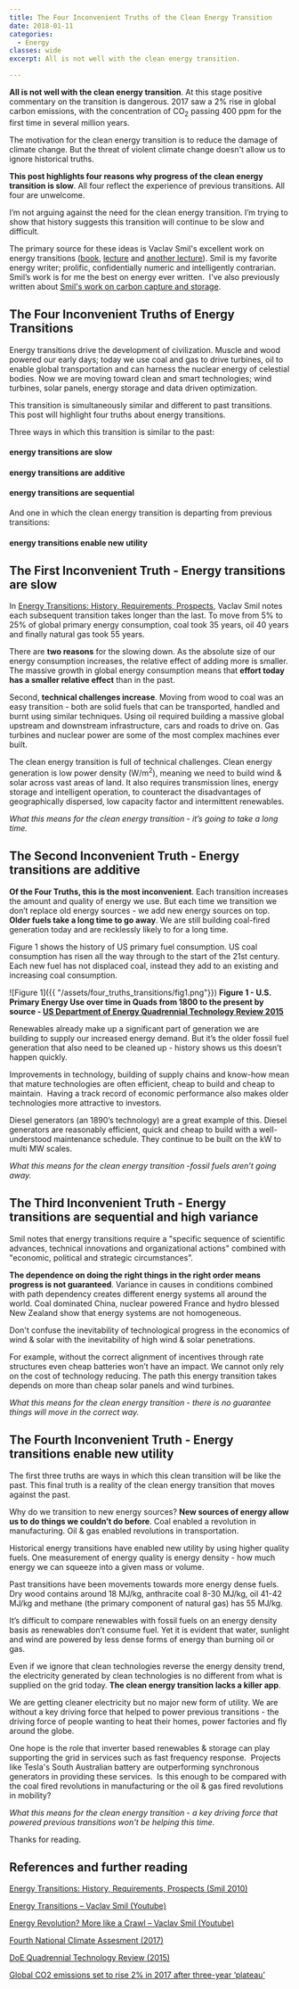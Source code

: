 ```yaml
---
title: The Four Inconvenient Truths of the Clean Energy Transition
date: 2018-01-11
categories:
  - Energy
classes: wide
excerpt: All is not well with the clean energy transition.

---
```

**All is not well with the clean energy transition**. At this stage positive commentary on the transition is dangerous. 2017 saw a 2% rise in global carbon emissions, with the concentration of CO<sub>2</sub> passing 400 ppm for the first time in several million years.

The motivation for the clean energy transition is to reduce the damage of climate change.  But the threat of violent climate change doesn't allow us to ignore historical truths.

**This post highlights four reasons why progress of the clean energy transition is slow**. All four reflect the experience of previous transitions. All four are unwelcome.

I’m not arguing against the need for the clean energy transition. I’m trying to show  that history suggests this transition will continue to be slow and difficult.

The primary source for these ideas is Vaclav Smil's excellent work on energy transitions ([book](https://www.amazon.co.uk/Energy-Transitions-History-Requirements-Prospects/dp/0313381771), [lecture](https://www.youtube.com/watch?v=5guXaWwQpe4) and [another lecture](https://www.youtube.com/watch?v=NxO3s0U5WdY)).  Smil is my favorite energy writer; prolific, confidentially numeric and intelligently contrarian. Smil’s work is for me the best on energy ever written.  I've also previously written about [Smil's work on carbon capture and storage](http://adgefficiency.com/energy-insights-vaclav-smil-on-carbon-capture-storage/).

## The Four Inconvenient Truths of Energy Transitions

Energy transitions drive the development of civilization. Muscle and wood powered our early days; today we use coal and gas to drive turbines, oil to enable global transportation and can harness the nuclear energy of celestial bodies.  Now we are moving toward clean and smart technologies; wind turbines, solar panels, energy storage and data driven optimization.

This transition is simultaneously similar and different to past transitions.  This post will highlight four truths about energy transitions.  

Three ways in which this transition is similar to the past:

#### energy transitions are **slow**

#### energy transitions are **additive**

#### energy transitions are **sequential**

And one in which the clean energy transition is departing from previous transitions:

#### energy transitions enable **new utility**

## The First Inconvenient Truth - Energy transitions are slow

In [Energy Transitions: History, Requirements, Prospects](https://www.amazon.co.uk/Energy-Transitions-History-Requirements-Prospects/dp/0313381771), Vaclav Smil notes each subsequent transition takes longer than the last.  To move from 5% to 25% of global primary energy consumption, coal took 35 years, oil 40 years and finally natural gas took 55 years.

There are **two reasons** for the slowing down. As the absolute size of our energy consumption increases, the relative effect of adding more is smaller. The massive growth in global energy consumption means that **effort today has a smaller relative effect** than in the past.

Second, **technical challenges increase**. Moving from wood to coal was an easy transition - both are solid fuels that can be transported, handled and burnt using similar techniques. Using oil required building a massive global upstream and downstream infrastructure, cars and roads to drive on. Gas turbines and nuclear power are some of the most complex machines ever built.

The clean energy transition is full of technical challenges. Clean energy generation is low power density (W/m<sup>2</sup>), meaning we need to build wind & solar across vast areas of land. It also requires transmission lines, energy storage and intelligent operation, to counteract the disadvantages of geographically dispersed, low capacity factor and intermittent renewables.

*What this means for the clean energy transition - it’s going to take a long time.*

## The Second Inconvenient Truth - Energy transitions are additive

**Of the Four Truths, this is the most inconvenient**. Each transition increases the amount and quality of energy we use. But each time we transition we don’t replace old energy sources - we add new energy sources on top. **Older fuels take a long time to go away**. We are still building coal-fired generation today and are recklessly likely to for a long time.

Figure 1 shows the history of US primary fuel consumption. US coal consumption has risen all the way through to the start of the 21st century. Each new fuel has not displaced coal, instead they add to an existing and increasing coal consumption.

![Figure 1]({{ "/assets/four_truths_transitions/fig1.png"}})
**Figure 1 - U.S. Primary Energy Use over time in Quads from 1800 to the present by source - [US Department of Energy Quadrennial Technology Review 2015](https://energy.gov/sites/prod/files/2015/09/f26/Quadrennial-Technology-Review-2015_0.pdf)**

Renewables already make up a significant part of generation we are building to supply our increased energy demand.  But it’s the older fossil fuel generation that also need to be cleaned up - history shows us this doesn’t happen quickly.

Improvements in technology, building of supply chains and know-how mean that mature technologies are often efficient, cheap to build and cheap to maintain.  Having a track record of economic performance also makes older technologies more attractive to investors.

Diesel generators (an 1890’s technology) are a great example of this. Diesel generators are reasonably efficient, quick and cheap to build with a well-understood maintenance schedule.  They continue to be built on the kW to multi MW scales.

*What this means for the clean energy transition -fossil fuels aren’t going away.*

## The Third Inconvenient Truth - Energy transitions are sequential and high variance

Smil notes that energy transitions require a "specific sequence of scientific advances, technical innovations and organizational actions" combined with "economic, political and strategic circumstances”.

**The dependence on doing the right things in the right order means progress is not guaranteed**.  Variance in causes in conditions combined with path dependency creates different energy systems all around the world. Coal dominated China, nuclear powered France and hydro blessed New Zealand show that energy systems are not homogeneous.

Don't confuse the inevitability of technological progress in the economics of wind & solar with the inevitability of high wind & solar penetrations.  

For example, without the correct alignment of incentives through rate structures even cheap batteries won’t have an impact. We cannot only rely on the cost of technology reducing.  The path this energy transition takes depends on more than cheap solar panels and wind turbines.

*What this means for the clean energy transition - there is no guarantee things will move in the correct way.*

## The Fourth Inconvenient Truth - Energy transitions enable new utility

The first three truths are ways in which this clean transition will be like the past. This final truth is a reality of the clean energy transition that moves against the past.

Why do we transition to new energy sources? **New sources of energy allow us to do things we couldn’t do before**.  Coal enabled a revolution in manufacturing. Oil & gas enabled revolutions in transportation.

Historical energy transitions have enabled new utility by using higher quality fuels. One measurement of energy quality is energy density - how much energy we can squeeze into a given mass or volume.

Past transitions have been movements towards more energy dense fuels. Dry wood contains around 18 MJ/kg, anthracite coal 8-30 MJ/kg, oil 41-42 MJ/kg and methane (the primary component of natural gas) has 55 MJ/kg.

It’s difficult to compare renewables with fossil fuels on an energy density basis as renewables don’t consume fuel. Yet it is evident that water, sunlight and wind are powered by less dense forms of energy than burning oil or gas.

Even if we ignore that clean technologies reverse the energy density trend, the electricity generated by clean technologies is no different from what is supplied on the grid today. **The clean energy transition lacks a killer app**.

We are getting cleaner electricity but no major new form of utility. We are without a key driving force that helped to power previous transitions - the driving force of people wanting to heat their homes, power factories and fly around the globe.

One hope is the role that inverter based renewables & storage can play supporting the grid in services such as fast frequency response.  Projects like Tesla's South Australian battery are outperforming synchronous generators in providing these services.  Is this enough to be compared with the coal fired revolutions in manufacturing or the oil & gas fired revolutions in mobility?

*What this means for the clean energy transition - a key driving force that powered previous transitions won't be helping this time.*

Thanks for reading.

## References and further reading

[Energy Transitions: History, Requirements, Prospects (Smil 2010)](https://www.amazon.co.uk/Energy-Transitions-History-Requirements-Prospects/dp/0313381771)

[Energy Transitions – Vaclav Smil (Youtube)](https://www.youtube.com/watch?v=NxO3s0U5WdY)

[Energy Revolution? More like a Crawl &#8211; Vaclav Smil (Youtube)](https://www.youtube.com/watch?v=5guXaWwQpe4)

[Fourth National Climate Assesment (2017)](https://science2017.globalchange.gov/downloads/CSSR2017_FullReport.pdf)

[DoE Quadrennial Technology Review (2015)](https://energy.gov/sites/prod/files/2015/09/f26/Quadrennial-Technology-Review-2015_0.pdf)

[Global CO2 emissions set to rise 2% in 2017 after three-year ‘plateau’](https://www.carbonbrief.org/analysis-global-co2-emissions-set-to-rise-2-percent-in-2017-following-three-year-plateau)
